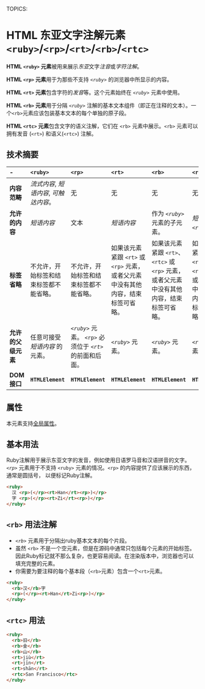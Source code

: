 TOPICS: <ruby>
        <rp>
        <rt>
        <rb>
        <rtc>

# HTML 东亚文字注解元素 `<ruby>`/`<rp>`/`<rt>`/`<rb>`/`<rtc>`

**HTML `<ruby>` 元素**被用来展示*东亚*文字*注音*或*字符注解*。

**HTML `<rp>` 元素**用于为那些不支持 *`<ruby>`* 的浏览器中所显示的内容。

**HTML `<rt>` 元素**包含字符的*发音*等。这个元素始终在 *`<ruby>`* 元素中使用。

**HTML `<rb>` 元素**用于分隔 *`<ruby>`* 注解的基本文本组件（即正在注释的文本）。一个`<rb>`元素应该包装基本文本的每个单独的原子段。

**HTML `<rtc>` 元素**包含文字的语义注解，它们在 `<rb>` 元素中展示。`<rb>` 元素可以拥有发音 (`<rt>`) 和语义(`<rtc>`) 注解。

## 技术摘要

| - | `<ruby>` | `<rp>` | `<rt>` | `<rb>` | `<rtc>` |
| :-- | :-- | :-- | :-- | :-- | :-- |
| **内容范畴** | *流式内容*, *短语内容*, *可触达内容*。| 无 | 无 | 无 | 无 |
| **允许的内容** | *短语内容* | 文本 | *短语内容* | 作为 *`<ruby>`* 元素的子元素。| *短语内容* 或 *`<rt>`* 元素。|
| **标签省略** | 不允许，开始标签和结束标签都不能省略。| 不允许，开始标签和结束标签都不能省略。| 如果该元素紧跟 `<rt>` 或 `<rp>` 元素，或者父元素中没有其他内容，结束标签可省略。| 如果该元素紧跟 `<rt>`、`<rtc>` 或 `<rp>` 元素，或者父元素中没有其他内容，结束标签可省略。| 如果该元素紧跟 `<rt>`、`<rtc>` 或 `<rb>` 元素，或者父元素中没有其他内容，结束标签可省略。|
| **允许的父级元素** | 任意可接受 *短语内容* 的元素。| *`<ruby>`* 元素。 `<rp>` 必须位于 *`<rt>`* 的前面和后面。| *`<ruby>`* 元素。| *`<ruby>`* 元素。| *`<ruby>`* 元素。|
| **DOM 接口** | **`HTMLElement`** | **`HTMLElement`** | **`HTMLElement`** | **`HTMLElement`** | **`HTMLElement`** |

## 属性

本元素支持[全局属性](/zh-hans/webfrontend/HTML_Global_Attributes)。

## 基本用法

Ruby注解用于展示东亚文字的发音，例如使用日语罗马音和汉语拼音的文字。*`<rp>`* 元素用于不支持 `<ruby>` 元素的情况。`<rp>` 的内容提供了应该展示的东西，通常是圆括号，
以便标记Ruby注解。

```html
<ruby>
  汉 <rp>(</rp><rt>Han</rt><rp>)</rp>
  字 <rp>(</rp><rt>Zi</rt><rp>)</rp>
</ruby>
```

## `<rb>` 用法注解

- *`<rb>`* 元素用于分隔出ruby基本文本的每个片段。
- 虽然 `<rb>` 不是一个空元素，但是在源码中通常只包括每个元素的开始标签。因此Ruby标记就不那么复杂，也更容易阅读。在渲染版本中，浏览器也可以填充完整的元素。
- 你需要为要注释的每个基本段（`<rb>`元素）包含一个`<rt>`元素。

```html
<ruby>
  <rb>汉</rb>字
  <rp>(</rp><rt>Han</rt>Zi<rp>)</rp>
</ruby>
```

## `<rtc>` 用法

```html
<ruby>
  <rb>旧</rb>
  <rb>金</rb>
  <rb>山</rb>
  <rt>jiù</rt>
  <rt>jīn</rt>
  <rt>shān</rt>
  <rtc>San Francisco</rtc>
</ruby>
```
